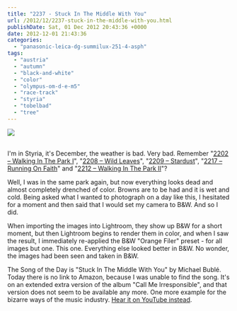 ```yaml
---
title: "2237 - Stuck In The Middle With You"
url: /2012/12/2237-stuck-in-the-middle-with-you.html
publishDate: Sat, 01 Dec 2012 20:43:36 +0000
date: 2012-12-01 21:43:36
categories: 
  - "panasonic-leica-dg-summilux-251-4-asph"
tags: 
  - "austria"
  - "autumn"
  - "black-and-white"
  - "color"
  - "olympus-om-d-e-m5"
  - "race-track"
  - "styria"
  - "tobelbad"
  - "tree"
---
```

<div class="container">
<div class="center"><a target="_blank" href="https://d25zfm9zpd7gm5.cloudfront.net/1200x1200/2012/20121201_140527_lr.jpg"><img src="https://d25zfm9zpd7gm5.cloudfront.net/0600x0600/2012/20121201_140527_lr.jpg" /></a></div>
</div>
<br />

I'm in Styria, it's December, the weather is bad. Very bad. Remember "<a href="/2012/10/2202-walking-in-the-park-i.html" target="_blank">2202 – Walking In The Park I</a>", "<a href="/2012/11/2208-wild-leaves.html" target="_blank">2208 – Wild Leaves</a>", "<a href="/2012/11/2209-stardust.html" target="_blank">2209 – Stardust</a>", "<a href="/2012/11/2217-running-on-faith.html" target="_blank">2217 – Running On Faith</a>" and "<a href="/2012/11/2212-walking-in-the-park-ii.html" target="_blank">2212 – Walking In The Park II</a>"?

Well, I was in the same park again, but now everything looks dead and almost completely drenched of color. Browns are to be had and it is wet and cold. Being asked what I wanted to photograph on a day like this, I hesitated for a moment and then said that I would set my camera to B&amp;W. And so I did.

<a target="_blank" href="https://d25zfm9zpd7gm5.cloudfront.net/1200x1200/2012/20121201_135851_lr.jpg"><img style="margin: 0pt 0px 0pt 10px; float: right;" src="https://d25zfm9zpd7gm5.cloudfront.net/0150x0150/2012/20121201_135851_lr.jpg" alt="" border="0" /></a> When importing the images into Lightroom, they show up B&amp;W for a short moment, but then Lightroom begins to render them in color, and when I saw the result, I immediately re-applied the B&amp;W "Orange Filer" preset - for all images but one. This one. Everything else looked better in B&amp;W. No wonder, the images had been seen and taken in B&amp;W.

The Song of the Day is "Stuck In The Middle With You" by Michael Bublé. Today there is no link to Amazon, because I was unable to find the song. It's on an extended extra version of the album "Call Me Irresponsible", and that version does not seem to be available any more. One more example for the bizarre ways of the music industry. <a href="http://www.youtube.com/watch?v=cA6uYpkDlDc" target="_blank">Hear it on YouTube instead</a>.
